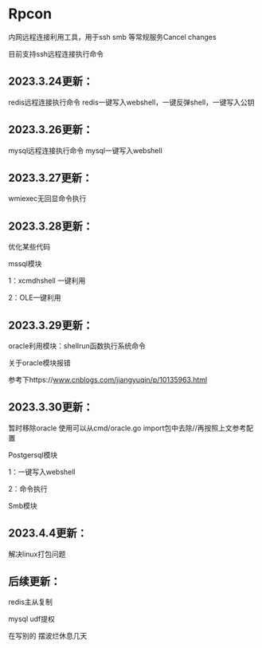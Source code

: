 # Rpcon
 内网远程连接利用工具，用于ssh smb 等常规服务Cancel changes

目前支持ssh远程连接执行命令

## 2023.3.24更新：

redis远程连接执行命令 redis一键写入webshell，一键反弹shell，一键写入公钥

## 2023.3.26更新：

mysql远程连接执行命令 mysql一键写入webshell 

## 2023.3.27更新：

wmiexec无回显命令执行

## 2023.3.28更新：

优化某些代码

mssql模块

1：xcmdhshell 一键利用

2：OLE一键利用

## 2023.3.29更新：

oracle利用模块：shellrun函数执行系统命令

关于oracle模块报错

参考下https://www.cnblogs.com/jiangyuqin/p/10135963.html

## 2023.3.30更新：

暂时移除oracle 使用可以从cmd/oracle.go import包中去除//再按照上文参考配置

Postgersql模块

1：一键写入webshell

2：命令执行

Smb模块

## 2023.4.4更新：

解决linux打包问题

## 后续更新：

redis主从复制

mysql udf提权

在写别的 摆波烂休息几天
